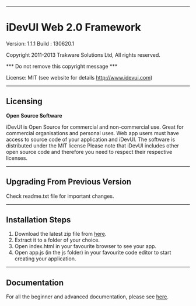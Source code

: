 ----------

#  iDevUI Web 2.0 Framework #
    
Version: 1.1.1
Build  : 130620.1
    
Copyright 2011-2013 Trakware Solutions Ltd, All rights reserved.

*** Do not remove this copyright message ***

License: MIT (see website for details http://www.idevui.com)

----------
## Licensing ##

**Open Source Software**
 
iDevUI is Open Source for commercial and non-commercial use.
Great for commercial organisations and personal uses.
Web app users must have access to source code of your application and iDevUI.
The software is distributed under the MIT license
Please note that iDevUI includes other open source code and therefore you need to respect their respective licenses.
    
----------
## Upgrading From Previous Version
Check readme.txt file for important changes.

----------
## Installation Steps
1. Download the latest zip file from [here](https://github.com/trakwaresolutions/iDevUI/zipball/master).
2. Extract it to a folder of your choice.
3. Open index.html in your favourite browser to see your app.
4. Open app.js (in the js folder) in your favourite code editor to start creating your application.

----------
## Documentation
For all the beginner and advanced documentation, please see [here](http://www.idevui.com/docs).